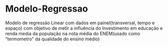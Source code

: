# Modelo-Regressao
Modelo de regressão Linear com dados em painel(transversal, tempo e espaço) com objetivo de metir a influência do Investimento em educação e renda media da população na nota média do ENEM(usado como "termometro" da qualidade do ensino médio)
